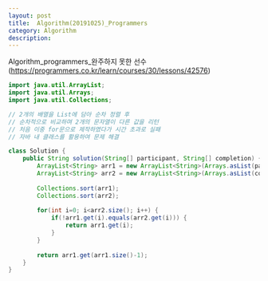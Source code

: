 ```yaml
---
layout: post
title:  Algorithm(20191025)_Programmers
category: Algorithm 
description: 
---
```


Algorithm_programmers_<span class="red">완주하지 못한 선수</span>
(https://programmers.co.kr/learn/courses/30/lessons/42576)
<br>

```java
import java.util.ArrayList;
import java.util.Arrays;
import java.util.Collections;

// 2개의 배열을 List에 담아 순차 정렬 후
// 순차적으로 비교하며 2개의 문자열이 다른 값을 리턴
// 처음 이중 for문으로 제작하였다가 시간 초과로 실패
// 자바 내 클래스를 활용하여 문제 해결

class Solution {
    public String solution(String[] participant, String[] completion) {
        ArrayList<String> arr1 = new ArrayList<String>(Arrays.asList(participant));
		ArrayList<String> arr2 = new ArrayList<String>(Arrays.asList(completion));
		
		Collections.sort(arr1);
		Collections.sort(arr2);
		
		for(int i=0; i<arr2.size(); i++) {
			if(!arr1.get(i).equals(arr2.get(i))) {
				return arr1.get(i);
			}
		}
		
		return arr1.get(arr1.size()-1);
    }
}
```
